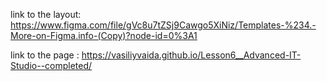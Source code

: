 link to the layout: https://www.figma.com/file/gVc8u7tZSj9Cawgo5XiNiz/Templates-%234.-More-on-Figma.info-(Copy)?node-id=0%3A1

link to the page : https://vasiliyvaida.github.io/Lesson6__Advanced-IT-Studio--completed/
